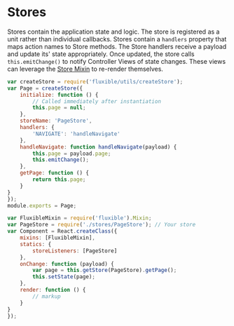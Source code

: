 # Stores

Stores contain the application state and logic. The store is registered as a unit rather than individual callbacks. Stores contain a `handlers` property that maps action names to Store methods. The Store handlers receive a payload and update its' state appropriately. Once updated, the store calls `this.emitChange()` to notify Controller Views of state changes. These views can leverage the [Store Mixin](https://github.com/yahoo/fluxible#store-mixin) to re-render themselves.


```js
var createStore = require('fluxible/utils/createStore');
var Page = createStore({
    initialize: function () {
        // Called immediately after instantiation
        this.page = null;
    },
    storeName: 'PageStore',
    handlers: {
        'NAVIGATE': 'handleNavigate'
    },
    handleNavigate: function handleNavigate(payload) {
        this.page = payload.page;
        this.emitChange();
    },
    getPage: function () {
        return this.page;
    }
}
});
module.exports = Page;
```

```js
var FluxibleMixin = require('fluxible').Mixin;
var PageStore = require('./stores/PageStore'); // Your store
var Component = React.createClass({
    mixins: [FluxibleMixin],
    statics: {
        storeListeners: [PageStore]
    },
    onChange: function (payload) {
        var page = this.getStore(PageStore).getPage();
        this.setState(page);
    },
    render: function () {
        // markup
    }
}
});
```
